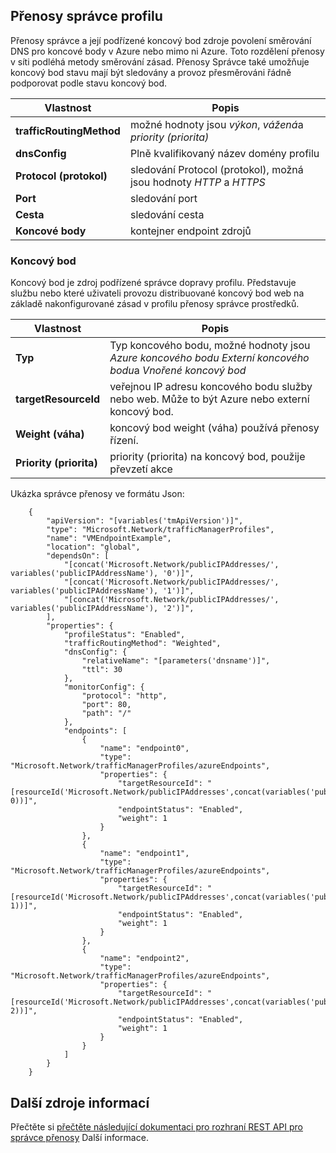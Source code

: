 ## <a name="traffic-manager-profile"></a>Přenosy správce profilu

Přenosy správce a její podřízené koncový bod zdroje povolení směrování DNS pro koncové body v Azure nebo mimo ni Azure. Toto rozdělení přenosy v síti podléhá metody směrování zásad. Přenosy Správce také umožňuje koncový bod stavu mají být sledovány a provoz přesměrováni řádně podporovat podle stavu koncový bod. 

| Vlastnost | Popis |
|---|---|
|**trafficRoutingMethod**| možné hodnoty jsou *výkon*, *vážená*a *priority (priorita)* | 
| **dnsConfig** | Plně kvalifikovaný název domény profilu | 
| **Protocol (protokol)** | sledování Protocol (protokol), možná jsou hodnoty *HTTP* a *HTTPS*|
| **Port** | sledování port |  
| **Cesta** | sledování cesta |
| **Koncové body** |  kontejner endpoint zdrojů | 

### <a name="endpoint"></a>Koncový bod 

Koncový bod je zdroj podřízené správce dopravy profilu. Představuje službu nebo které uživateli provozu distribuované koncový bod web na základě nakonfigurované zásad v profilu přenosy správce prostředků. 

| Vlastnost | Popis | 
|---|---| 
| **Typ** |  Typ koncového bodu, možné hodnoty jsou *Azure koncového bodu* *Externí koncového bodu*a *Vnořené koncový bod* | 
| **targetResourceId** |  veřejnou IP adresu koncového bodu služby nebo web. Může to být Azure nebo externí koncový bod. | 
| **Weight (váha)** | koncový bod weight (váha) používá přenosy řízení. | 
| **Priority (priorita)** | priority (priorita) na koncový bod, použije převzetí akce |

Ukázka správce přenosy ve formátu Json: 


        {
            "apiVersion": "[variables('tmApiVersion')]",
            "type": "Microsoft.Network/trafficManagerProfiles",
            "name": "VMEndpointExample",
            "location": "global",
            "dependsOn": [
                "[concat('Microsoft.Network/publicIPAddresses/', variables('publicIPAddressName'), '0')]",
                "[concat('Microsoft.Network/publicIPAddresses/', variables('publicIPAddressName'), '1')]",
                "[concat('Microsoft.Network/publicIPAddresses/', variables('publicIPAddressName'), '2')]",
            ],
            "properties": {
                "profileStatus": "Enabled",
                "trafficRoutingMethod": "Weighted",
                "dnsConfig": {
                    "relativeName": "[parameters('dnsname')]",
                    "ttl": 30
                },
                "monitorConfig": {
                    "protocol": "http",
                    "port": 80,
                    "path": "/"
                },
                "endpoints": [
                    {
                        "name": "endpoint0",
                        "type": "Microsoft.Network/trafficManagerProfiles/azureEndpoints",
                        "properties": {
                            "targetResourceId": "[resourceId('Microsoft.Network/publicIPAddresses',concat(variables('publicIPAddressName'), 0))]",
                            "endpointStatus": "Enabled",
                            "weight": 1
                        }
                    },
                    {
                        "name": "endpoint1",
                        "type": "Microsoft.Network/trafficManagerProfiles/azureEndpoints",
                        "properties": {
                            "targetResourceId": "[resourceId('Microsoft.Network/publicIPAddresses',concat(variables('publicIPAddressName'), 1))]",
                            "endpointStatus": "Enabled",
                            "weight": 1
                        }
                    },
                    {
                        "name": "endpoint2",
                        "type": "Microsoft.Network/trafficManagerProfiles/azureEndpoints",
                        "properties": {
                            "targetResourceId": "[resourceId('Microsoft.Network/publicIPAddresses',concat(variables('publicIPAddressName'), 2))]",
                            "endpointStatus": "Enabled",
                            "weight": 1
                        }
                    }
                ]
            }
        }

 
## <a name="additional-resources"></a>Další zdroje informací

Přečtěte si [přečtěte následující dokumentaci pro rozhraní REST API pro správce přenosy](https://msdn.microsoft.com/library/azure/mt163664.aspx) Další informace.
